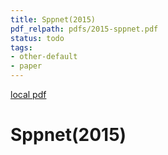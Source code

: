 ```yaml
---
title: Sppnet(2015)
pdf_relpath: pdfs/2015-sppnet.pdf
status: todo
tags:
- other-default
- paper
---
```


[local pdf](../../../pdfs/2015-sppnet.pdf)

# Sppnet(2015)
